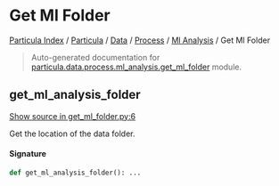 # Get Ml Folder

[Particula Index](../../../../README.md#particula-index) / [Particula](../../../index.md#particula) / [Data](../../index.md#data) / [Process](../index.md#process) / [Ml Analysis](./index.md#ml-analysis) / Get Ml Folder

> Auto-generated documentation for [particula.data.process.ml_analysis.get_ml_folder](https://github.com/Gorkowski/particula/blob/main/particula/data/process/ml_analysis/get_ml_folder.py) module.

## get_ml_analysis_folder

[Show source in get_ml_folder.py:6](https://github.com/Gorkowski/particula/blob/main/particula/data/process/ml_analysis/get_ml_folder.py#L6)

Get the location of the data folder.

#### Signature

```python
def get_ml_analysis_folder(): ...
```
